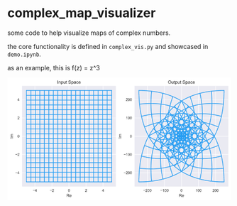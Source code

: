 # complex_map_visualizer

some code to help visualize maps of complex numbers.

the core functionality is defined in `complex_vis.py` and showcased in `demo.ipynb`.

as an example, this is f(z) = z^3

<img src=figs/z^3.png></img>
